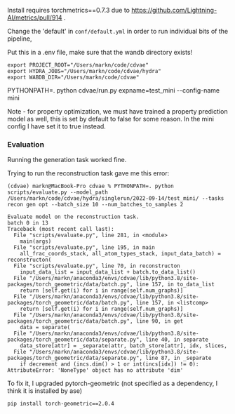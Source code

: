 Install requires torchmetrics==0.7.3
due to https://github.com/Lightning-AI/metrics/pull/914 .

Change the 'default' in `conf/default.yml` in order to run individual bits of the pipeline,


Put this in a .env file, make sure that the wandb directory exists!
```
export PROJECT_ROOT="/Users/markn/code/cdvae"
export HYDRA_JOBS="/Users/markn/code/cdvae/hydra"
export WABDB_DIR="/Users/markn/code/cdvae"
```

PYTHONPATH=. python cdvae/run.py expname=test_mini --config-name mini

Note - for property optimization, we must have trained a property prediction model as well,
this is set by default to false for some reason. In the mini config I have set it to true instead.

### Evaluation

Running the generation task worked fine.

Trying to run the reconstruction task gave me this error:

```
(cdvae) markn@MacBook-Pro cdvae % PYTHONPATH=. python scripts/evaluate.py --model_path /Users/markn/code/cdvae/hydra/singlerun/2022-09-14/test_mini/ --tasks recon gen opt --batch_size 10 --num_batches_to_samples 2

Evaluate model on the reconstruction task.
batch 0 in 13
Traceback (most recent call last):
  File "scripts/evaluate.py", line 281, in <module>
    main(args)
  File "scripts/evaluate.py", line 195, in main
    all_frac_coords_stack, all_atom_types_stack, input_data_batch) = reconstructon(
  File "scripts/evaluate.py", line 70, in reconstructon
    input_data_list = input_data_list + batch.to_data_list()
  File "/Users/markn/anaconda3/envs/cdvae/lib/python3.8/site-packages/torch_geometric/data/batch.py", line 157, in to_data_list
    return [self.get(i) for i in range(self.num_graphs)]
  File "/Users/markn/anaconda3/envs/cdvae/lib/python3.8/site-packages/torch_geometric/data/batch.py", line 157, in <listcomp>
    return [self.get(i) for i in range(self.num_graphs)]
  File "/Users/markn/anaconda3/envs/cdvae/lib/python3.8/site-packages/torch_geometric/data/batch.py", line 90, in get
    data = separate(
  File "/Users/markn/anaconda3/envs/cdvae/lib/python3.8/site-packages/torch_geometric/data/separate.py", line 40, in separate
    data_store[attr] = _separate(attr, batch_store[attr], idx, slices,
  File "/Users/markn/anaconda3/envs/cdvae/lib/python3.8/site-packages/torch_geometric/data/separate.py", line 87, in _separate
    if decrement and (incs.dim() > 1 or int(incs[idx]) != 0):
AttributeError: 'NoneType' object has no attribute 'dim'

```

To fix it, I upgraded pytorch-geometric (not specified as a dependency, I think it is installed by ase)
```
pip install torch-geometric==2.0.4
```
